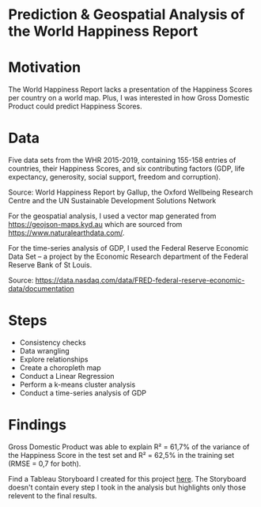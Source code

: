 # Prediction & Geospatial Analysis of the World Happiness Report

# Motivation
The World Happiness Report lacks a presentation of the Happiness Scores per country on a world map. Plus, I was interested in how Gross Domestic Product could predict Happiness Scores. 

# Data
Five data sets from the WHR 2015-2019, containing 155-158 entries of countries, their Happiness Scores, and six contributing factors (GDP, life expectancy, generosity, social support, freedom and corruption).

Source: World Happiness Report by Gallup, the Oxford Wellbeing Research Centre and the UN Sustainable Development Solutions Network

For the geospatial analysis, I used a vector map generated from https://geojson-maps.kyd.au which are sourced from https://www.naturalearthdata.com/.

For the time-series analysis of GDP, I used the Federal Reserve Economic Data Set – a project by the Economic Research department of the Federal Reserve Bank of St Louis.

Source: https://data.nasdaq.com/data/FRED-federal-reserve-economic-data/documentation

# Steps 
* Consistency checks
* Data wrangling
* Explore relationships
* Create a choropleth map
* Conduct a Linear Regression
* Perform a k-means cluster analysis
* Conduct a time-series analysis of GDP
  
# Findings 
Gross Domestic Product was able to explain R² = 61,7% of the variance of the Happiness Score in the test set and R² = 62,5% in the training set (RMSE = 0,7 for both).

Find a Tableau Storyboard I created for this project [here](https://public.tableau.com/app/profile/zoe.gyftopoulos/viz/Storyboard6_7/WorldHappinessReport?publish=yes). The Storyboard doesn't contain every step I took in the analysis but highlights only those relevent to the final results. 
